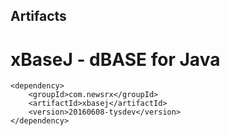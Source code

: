 Artifacts
---------
# xBaseJ - dBASE for Java
	<dependency>
		<groupId>com.newsrx</groupId>
		<artifactId>xbasej</artifactId>
		<version>20160608-tysdev</version>
	</dependency>
